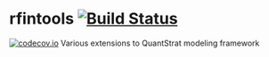 # rfintools [![Build Status](https://travis-ci.org/cloudcello/rfintools.svg?branch=master)](https://travis-ci.org/cloudcello/rfintools)
[![codecov.io](https://codecov.io/github/cloudcello/rfintools/coverage.svg?branch=master)](https://codecov.io/github/cloudcello/rfintools?branch=master)
Various extensions to QuantStrat modeling framework

